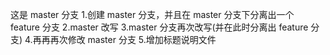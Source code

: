 这是 master 分支
1.创建 master 分支，并且在 master 分支下分离出一个 feature 分支
2.master 改写
3.master 分支再次改写(并在此时分离出 feature 分支)
4.再再再次修改 master 分支
5.增加标题说明文件